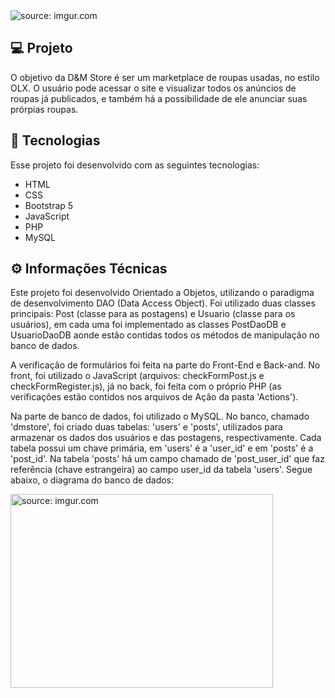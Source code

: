 <div>
  <img src="https://imgur.com/S1Ci9KN.png" title="source: imgur.com" />
</div>

## 💻 Projeto 
O objetivo da D&M Store é ser um marketplace de roupas usadas, no estilo OLX. O usuário pode acessar o site e visualizar todos os anúncios de roupas já publicados, e também há a possibilidade de ele anunciar suas prórpias roupas. 


## 🧪 Tecnologias

Esse projeto foi desenvolvido com as seguintes tecnologias:

<ul>
  <li>HTML</li>
  
  <li>CSS</li>
  
  <li>Bootstrap 5</li>
  
  <li>JavaScript</li>
  
  <li>PHP</li>

  <li>MySQL</li>
</ul>

## ⚙️ Informações Técnicas

Este projeto foi desenvolvido Orientado a Objetos, utilizando o paradigma de desenvolvimento DAO (Data Access Object). Foi utilizado duas classes principais: Post (classe para as postagens) e Usuario (classe para os usuários), em cada uma foi implementado as classes PostDaoDB e UsuarioDaoDB aonde estão contidas todos os métodos de manipulação no banco de dados.

A verificação de formulários foi feita na parte do Front-End e Back-and. No front, foi utilizado o JavaScript (arquivos: checkFormPost.js e checkFormRegister.js), já no back, foi feita com o próprio PHP (as verificações estão contidos nos arquivos de Ação da pasta 'Actions').

Na parte de banco de dados, foi utilizado o MySQL. No banco, chamado 'dmstore', foi criado duas tabelas: 'users' e 'posts', utilizados para armazenar os dados dos usuários e das postagens, respectivamente. Cada tabela possui um chave primária, em 'users' é a 'user_id' e em 'posts' é a 'post_id'. Na tabela 'posts' há um campo chamado de 'post_user_id' que faz referência (chave estrangeira) ao campo user_id da tabela 'users'. Segue abaixo, o diagrama do banco de dados:

<div>
  <img src="https://imgur.com/Rfxr2cI.png" title="source: imgur.com" width="420" height="310"/>
</div>
 
 



